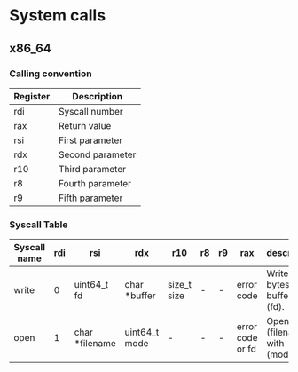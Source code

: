 # System calls

## x86_64
### Calling convention

| Register | Description |
|----------|-------------|
| rdi | Syscall number |
| rax | Return value |
| rsi | First parameter |
| rdx | Second parameter |
| r10 | Third parameter |
| r8 | Fourth parameter |
| r9 | Fifth parameter |

### Syscall Table

| Syscall name | rdi | rsi | rdx | r10 | r8 | r9 | rax | description |
|--------------|-----|-----|-----|-----|----|----|-----|-------------|
| write |  0  | uint64_t fd | char *buffer | size_t size | - | - | error code | Write (size) bytes from buffer to (fd). |
| open |  1  | char *filename | uint64_t mode | - | - | - | error code or fd | Open file (filename) with (mode). |